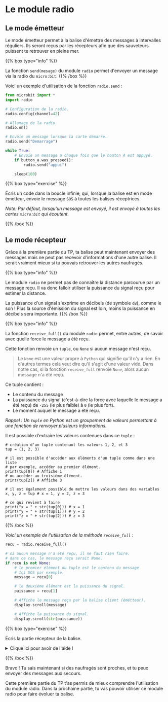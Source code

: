 # Le module radio


## Le mode émetteur

Le mode émetteur permet à la balise d'émettre des messages à intervalles
réguliers. Ils seront reçus par les récepteurs afin que des sauveteurs puissent
te retrouver en pleine mer.

{{% box type="info" %}}

La fonction `send(mesage)` du module `radio` permet d'envoyer un
message via la radio du `micro:bit`.
{{% /box %}}

Voici un exemple d'utilisation de la fonction `radio.send` : 

```python
from microbit import *
import radio

# Configuration de la radio.
radio.config(channel=42)

# Allumage de la radio.
radio.on()

# Envoie un message lorsque la carte démarre.
radio.send("Demarrage")

while True:
    # Envoie un message a chaque fois que le bouton A est appuyé.
    if button_a.was_pressed():
        radio.send("appui")

    sleep(100)
```

{{% box type="exercise" %}}

Écris un code dans la boucle infinie, qui, lorsque la balise est en mode
émetteur, envoie le message `SOS` à toutes les balises réceptrices.

*Note: Par défaut, lorsqu'un message est envoyé, il est envoyé à toutes les
cartes `micro:bit` qui écoutent.*

{{% /box %}}

## Le mode récepteur

Grâce à la première partie du TP, ta balise peut maintenant envoyer des
messages mais ne peut pas recevoir d'informations d'une autre balise.
Il serait vraiment mieux si tu pouvais retrouver les autres naufragés.

{{% box type="info" %}}

Le module `radio` ne permet pas de connaître la distance parcourue par un message 
reçu. Il va donc falloir utiliser la puissance du signal reçu pour
estimer la distance.

La puissance d'un signal s'exprime en décibels (de symbole `dB`),
comme le son !
Plus la source d'émission du signal est loin, moins la puissance en décibels
sera importante.
{{% /box %}}

{{% box type="info" %}}

La fonction `receive_full()` du module `radio` permet, entre autres, de savoir
avec quelle force le message a été reçu.

Cette fonction renvoie un `tuple`, ou `None` si aucun message n'est reçu. 

> Le `None` est une valeur propre à `Python` qui signifie qu'il n'y a rien.
> En d'autres termes cela veut dire qu'il s'agit d'une valeur vide. Dans notre
> cas, si la fonction `receive_full` renvoie `None`, alors aucun message n'a
> été reçu.

Ce tuple contient :
- Le contenu du message
- La puissance du signal (c'est-à-dire la force avec laquelle le message
a été reçu) de `-255` (le plus faible) à `0` (le plus fort).
- Le moment auquel le message a été reçu.

*Rappel : Un `tuple` en Python est un groupement de valeurs permettant à
une fonction de renvoyer plusieurs informations.*


Il est possible d'extraire les valeurs contenues dans ce `tuple` :

```codepython
# création d'un tuple contenant les valeurs 1, 2, et 3
tup = (1, 2, 3)

# il est possible d'accéder aux éléments d'un tuple comme dans une liste
# par exemple, accéder au premier élément.
print(tup[0]) # Affiche 1
# ou accéder au troisième élément.
print(tup[2]) # Affiche 3

# il est également possible de mettre les valeurs dans des variables
x, y, z = tup # x = 1, y = 2, z = 3

# ce qui revient à faire
print("x = " + str(tup[0])) # x = 1
print("y = " + str(tup[1])) # y = 2
print("z = " + str(tup[2])) # z = 3
```
{{% /box %}}


*Voici un exemple de l'utilisation de la méthode `receive_full`* :

```python
recu = radio.receive_full()

# si aucun message n'a été reçu, il ne faut rien faire.
# dans ce cas, le message reçu serait None.
if recu is not None:
    # le premier élément du tuple est le contenu du message
    # Içi SOS par exemple.
    message = recu[0]

    # le deuxième élément est la puissance du signal.
    puissance = recu[1]

    # Affiche le message reçu par la balise client (émétteur).
    display.scroll(message)

    # Affiche la puissance du signal.
    display.scroll(str(puissance))
```

{{% box type="exercise" %}}

Écris la partie récepteur de la balise.

<details>
<summary>Clique ici pour avoir de l'aide !</summary>

*Aide : Le code peut suivre cette procédure, écrite en pseudo-code :*

```text {nocopy=true}
si la balise est réceptrice, alors
    message_reçu <- radio.receive_full()
    si message_reçu est None, alors
        On ne capte pas de balise aux alentours.
    sinon,
        message, puissance, temps <- message_reçu
        si puissance > puissance_minimum, alors
            # Une balise proche et d'autres naufragés sont détectés
            Affiche l'image Image.HAPPY
        sinon,
            # La puissance n'est pas suffisante, aucune balise n'est proche.
            Affiche l'image Image.SAD
```

</details>

{{% /box %}}

Bravo ! Tu sais maintenant si des naufragés sont proches, et tu peux 
envoyer des messages aux secours.

Cette première partie du TP t'as permis de mieux comprendre l'utilisation du
module radio. Dans la prochaine partie, tu vas pouvoir utiliser ce module radio
pour faire évoluer ta balise.
